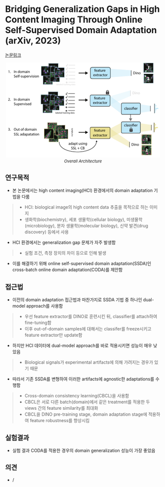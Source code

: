# Bridging Generalization Gaps in High Content Imaging Through Online Self-Supervised Domain Adaptation (arXiv, 2023)

[논문링크](https://arxiv.org/abs/2311.12623)

<p align="center">
    <img width="500" alt='fig1' src="./img/15_04_01.png?raw=true"></br>
    <em><font size=2>Overall Architecture</font></em>
</p>

## 연구목적
- 본 논문에서는 high content imaging(HCI) 환경에서의 domain adaptation 기법을 다룸
> - HCI: biological image의 high content data 추출을 목적으로 하는 이미지
> - 생화학(biochemistry), 세포 생물학(cellular biology), 미생물학(microbiology), 분자 생물학(molecular biology), 신약 발견(drug discovery) 등에서 사용
- HCI 환경에서는 generalization gap 문제가 자주 발생함
> - 실험 조건, 측정 장치의 차이 등으로 인해 발생
- 이를 해결하기 위해 online self-supervised domain adaptation(SSDA)인 cross-batch online domain adaptation(CODA)를 제안함

## 접근법
- 이전의 domain adaptation 접근법과 마찬가지로 SSDA 기법 중 하나인 dual-model approach를 사용함
> - 우선 feature extractor를 DINO로 훈련시킨 뒤, classifier를 attach하여 fine-tuning함
> - 이후 out-of-domain samples에 대해서는 classifer를 freeze시키고 feature extractor만 update함
- 하지만 HCI 데이터에 dual-model approach를 바로 적용시키면 성능이 매우 낮았음
> - Biological signals가 experimental artifacts에 의해 가려지는 경우가 있기 때문
- 따라서 기존 SSDA를 변형하여 이러한 artifacts에 agnostic한 adaptations를 수행함
> - Cross-domain consistency learning(CBCL)을 사용함
> - CBCL은 서로 다른 batch(domain)에서 같은 treatment를 적용한 두 views 간의 feature similarity를 최대화
> - CBCL을 DINO pre-training stage, domain adaptation stage에 적용하여 feature robustness를 향상시킴

## 실험결과
- 실험 결과 CODA를 적용한 경우의 domain generalization 성능이 가장 좋았음

## 의견
- /